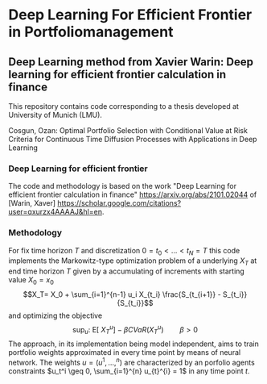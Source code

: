 # Deep Learning For Efficient Frontier in Portfoliomanagement
## Deep Learning method from Xavier Warin: Deep learning for efficient frontier calculation in finance

This repository contains code corresponding to a thesis developed at University of Munich (LMU).

Cosgun, Ozan:
Optimal Portfolio Selection with Conditional Value at Risk Criteria for Continuous Time Diffusion Processes with Applications in Deep Learning

### Deep Learning for efficient frontier
The code and methodology is based on the work "Deep Learning for efficient frontier calculation in finance" https://arxiv.org/abs/2101.02044 of [Warin, Xaver] https://scholar.google.com/citations?user=qxurzx4AAAAJ&hl=en.

### Methodology
For fix time horizon $T$ and discretization $0=t_0 \lt ...\lt t_N=T$ this code implements the Markowitz-type optimization problem of a underlying 
$X_T$ at end time horizon $T$ given by a accumulating of increments with starting value $X_0=x_0$ 
$$X_T= X_0 + \sum_{i=1}^{n-1} u_i X_{t_i} \frac{S_{t_{i+1}} - S_{t_i}}{S_{t_i}}$$
and optimizing the objective
$$\sup_u:\ \mathrm{E}\left[ \ 
    X_T^u \right]  - \beta CVaR(X_T^u)  \qquad \beta > 0$$
The approach, in its implementation being model independent, aims to train portfolio weights approximated in every time point by means of neural network. 
The weights $u = (u^1,...,^n)$ are characterized by an porfolio agents constraints $u_t^i \geq 0, \sum_{i=1}^{n} u_{t}^{i} = 1$ in any time point $t$.


